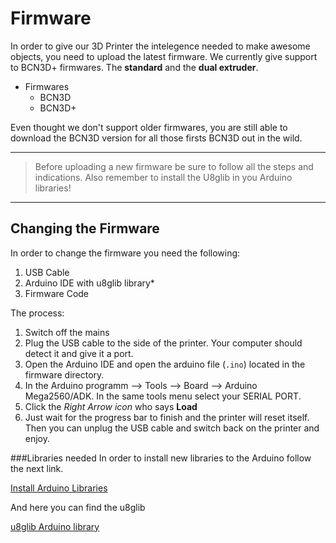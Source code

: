 Firmware
========

In order to give our 3D Printer the intelegence needed to make awesome objects, you need to upload the latest firmware. We currently give support to BCN3D+ firmwares. The **standard** and the **dual extruder**.

- Firmwares
    + BCN3D
    + BCN3D+
    
Even thought we don't support older firmwares, you are still able to download the BCN3D version for all those firsts BCN3D out in the wild.


---
>Before uploading a new firmware be sure to follow all the steps and indications. Also remember to install the U8glib in you Arduino libraries!

---

Changing the Firmware
---
In order to change the firmware you need the following:

1. USB Cable
2. Arduino IDE with u8glib library*
3. Firmware Code

The process:

1. Switch off the mains
2. Plug the USB cable to the side of the printer. Your computer should detect it and give it a port. 
3. Open the Arduino IDE and open the arduino file (`.ino`) located in the firmware directory.
4. In the Arduino programm --> Tools --> Board --> Arduino Mega2560/ADK. In the same tools menu select your SERIAL PORT.
5. Click the *Right Arrow icon* who says **Load**
6. Just wait for the progress bar to finish and the printer will reset itself. Then you can unplug the USB cable and switch back on the printer and enjoy.

###Libraries needed
In order to install new libraries to the Arduino follow the next link.

[Install Arduino Libraries](http://arduino.cc/en/Guide/Libraries)

And here you can find the u8glib

[u8glib Arduino library](http://dl.bintray.com/olikraus/u8glib/u8glib_arduino_v1.16.zip)

